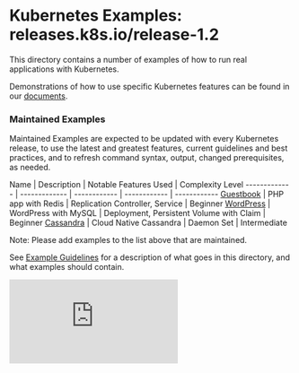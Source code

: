 <!-- BEGIN MUNGE: UNVERSIONED_WARNING -->


<!-- END MUNGE: UNVERSIONED_WARNING -->

# Kubernetes Examples: releases.k8s.io/release-1.2

This directory contains a number of examples of how to run
real applications with Kubernetes.

Demonstrations of how to use specific Kubernetes features can be found in our [documents](../docs/).


### Maintained Examples

Maintained Examples are expected to be updated with every Kubernetes
release, to use the latest and greatest features, current guidelines
and best practices, and to refresh command syntax, output, changed
prerequisites, as needed.

Name | Description | Notable Features Used | Complexity Level
------------- | ------------- | ------------ | ------------ | ------------
[Guestbook](guestbook/) | PHP app with Redis | Replication Controller, Service | Beginner
[WordPress](mysql-wordpress-pd/) | WordPress with MySQL | Deployment, Persistent Volume with Claim | Beginner
[Cassandra](cassandra/) | Cloud Native Cassandra | Daemon Set | Intermediate

Note: Please add examples to the list above that are maintained.

See [Example Guidelines](guidelines.md) for a description of what goes
in this directory, and what examples should contain.



<!-- BEGIN MUNGE: IS_VERSIONED -->
<!-- TAG IS_VERSIONED -->
<!-- END MUNGE: IS_VERSIONED -->


<!-- BEGIN MUNGE: GENERATED_ANALYTICS -->
[![Analytics](https://kubernetes-site.appspot.com/UA-36037335-10/GitHub/examples/README.md?pixel)]()
<!-- END MUNGE: GENERATED_ANALYTICS -->
